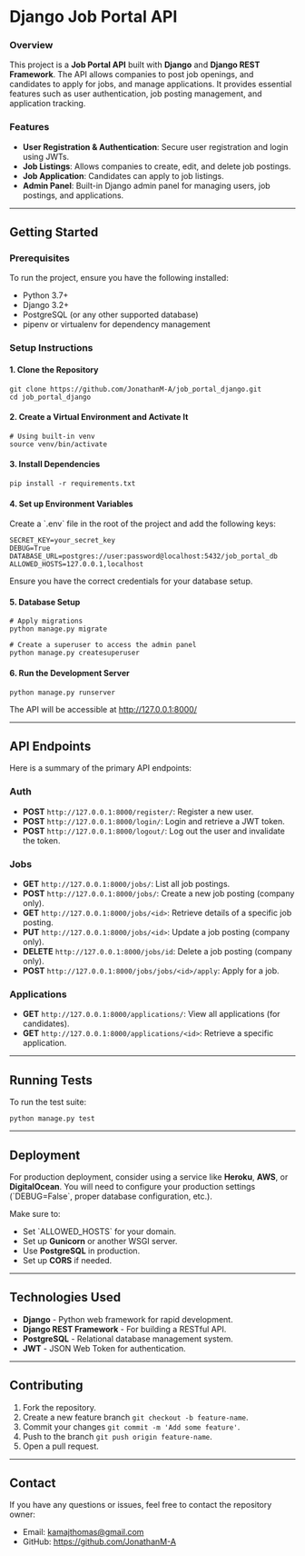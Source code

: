 
# Django Job Portal API

### Overview
This project is a **Job Portal API** built with **Django** and **Django REST Framework**. The API allows companies to post job openings, and candidates to apply for jobs, and manage applications. It provides essential features such as user authentication, job posting management, and application tracking.

### Features
- **User Registration & Authentication**: Secure user registration and login using JWTs.
- **Job Listings**: Allows companies to create, edit, and delete job postings.
- **Job Application**: Candidates can apply to job listings.
- **Admin Panel**: Built-in Django admin panel for managing users, job postings, and applications.

---

## Getting Started

### Prerequisites
To run the project, ensure you have the following installed:
- Python 3.7+
- Django 3.2+
- PostgreSQL (or any other supported database)
- pipenv or virtualenv for dependency management

### Setup Instructions

#### 1. Clone the Repository

```
git clone https://github.com/JonathanM-A/job_portal_django.git
cd job_portal_django
```

#### 2. Create a Virtual Environment and Activate It
```
# Using built-in venv
source venv/bin/activate
```

#### 3. Install Dependencies

```
pip install -r requirements.txt
```

#### 4. Set up Environment Variables
Create a \`.env\` file in the root of the project and add the following keys:

```
SECRET_KEY=your_secret_key
DEBUG=True
DATABASE_URL=postgres://user:password@localhost:5432/job_portal_db
ALLOWED_HOSTS=127.0.0.1,localhost
```

Ensure you have the correct credentials for your database setup.

#### 5. Database Setup

```
# Apply migrations
python manage.py migrate

# Create a superuser to access the admin panel
python manage.py createsuperuser
```

#### 6. Run the Development Server

```
python manage.py runserver
```

The API will be accessible at http://127.0.0.1:8000/

---

## API Endpoints

Here is a summary of the primary API endpoints:

### Auth
- **POST** `http://127.0.0.1:8000/register/`: Register a new user.
- **POST** `http://127.0.0.1:8000/login/`: Login and retrieve a JWT token.
- **POST** `http://127.0.0.1:8000/logout/`: Log out the user and invalidate the token.

### Jobs
- **GET** `http://127.0.0.1:8000/jobs/`: List all job postings.
- **POST** `http://127.0.0.1:8000/jobs/`: Create a new job posting (company only).
- **GET** `http://127.0.0.1:8000/jobs/<id>`: Retrieve details of a specific job posting.
- **PUT** `http://127.0.0.1:8000/jobs/<id>`: Update a job posting (company only).
- **DELETE** `http://127.0.0.1:8000/jobs/id`: Delete a job posting (company only).
- **POST** `http://127.0.0.1:8000/jobs/jobs/<id>/apply`: Apply for a job.

### Applications
- **GET** `http://127.0.0.1:8000/applications/`: View all applications (for candidates).
- **GET** `http://127.0.0.1:8000/applications/<id>`: Retrieve a specific application.
---

## Running Tests

To run the test suite:

```
python manage.py test
```

---

## Deployment

For production deployment, consider using a service like **Heroku**, **AWS**, or **DigitalOcean**. You will need to configure your production settings (\`DEBUG=False\`, proper database configuration, etc.).

Make sure to:

- Set \`ALLOWED_HOSTS\` for your domain.
- Set up **Gunicorn** or another WSGI server.
- Use **PostgreSQL** in production.
- Set up **CORS** if needed.

---

## Technologies Used

- **Django** - Python web framework for rapid development.
- **Django REST Framework** - For building a RESTful API.
- **PostgreSQL** - Relational database management system.
- **JWT** - JSON Web Token for authentication.

---

## Contributing

1. Fork the repository.
2. Create a new feature branch `git checkout -b feature-name`.
3. Commit your changes `git commit -m 'Add some feature'`.
4. Push to the branch `git push origin feature-name`.
5. Open a pull request.

---

## Contact

If you have any questions or issues, feel free to contact the repository owner:

- Email: kamajthomas@gmail.com
- GitHub: https://github.com/JonathanM-A
